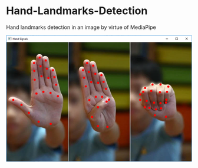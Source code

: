 # Hand-Landmarks-Detection
Hand landmarks detection in an image by virtue of MediaPipe

![HandLandmarks](HandLandmarks.png)
